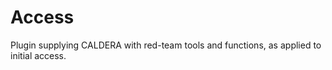 # Access

Plugin supplying CALDERA with red-team tools and functions, as applied to initial access.
